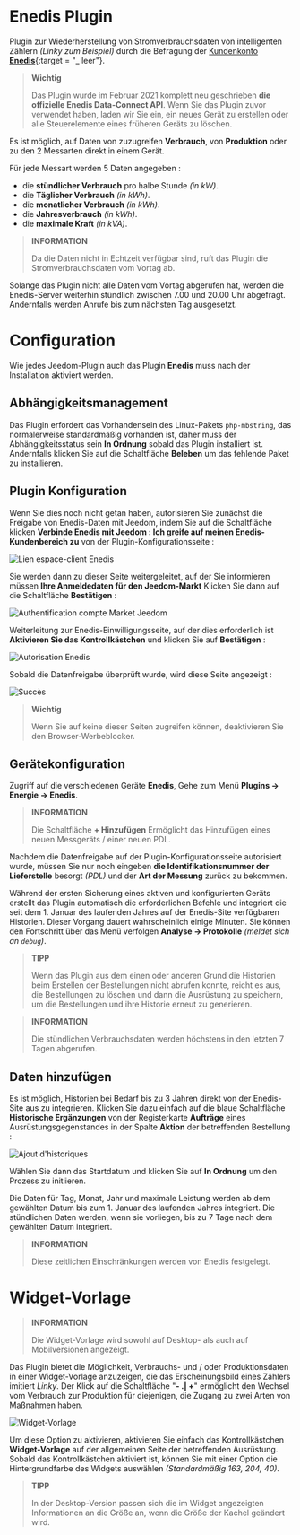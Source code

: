 # Enedis Plugin

Plugin zur Wiederherstellung von Stromverbrauchsdaten von intelligenten Zählern *(Linky zum Beispiel)* durch die Befragung der [Kundenkonto **Enedis**](https://mon-compte.enedis.fr/auth/XUI/#login/&realm=/enedis&forward=true){:target = "\_ leer"}.

>**Wichtig**
>
>Das Plugin wurde im Februar 2021 komplett neu geschrieben **die offizielle Enedis Data-Connect API**. Wenn Sie das Plugin zuvor verwendet haben, laden wir Sie ein, ein neues Gerät zu erstellen oder alle Steuerelemente eines früheren Geräts zu löschen.

Es ist möglich, auf Daten von zuzugreifen **Verbrauch**, von **Produktion** oder zu den 2 Messarten direkt in einem Gerät.

Für jede Messart werden 5 Daten angegeben :
- die **stündlicher Verbrauch** pro halbe Stunde *(in kW)*.
- die **Täglicher Verbrauch** *(in kWh)*.
- die **monatlicher Verbrauch** *(in kWh)*.
- die **Jahresverbrauch** *(in kWh)*.
- die **maximale Kraft** *(in kVA)*.

>**INFORMATION**  
>    
>Da die Daten nicht in Echtzeit verfügbar sind, ruft das Plugin die Stromverbrauchsdaten vom Vortag ab.

Solange das Plugin nicht alle Daten vom Vortag abgerufen hat, werden die Enedis-Server weiterhin stündlich zwischen 7.00 und 20.00 Uhr abgefragt. Andernfalls werden Anrufe bis zum nächsten Tag ausgesetzt.

# Configuration

Wie jedes Jeedom-Plugin auch das Plugin **Enedis** muss nach der Installation aktiviert werden.

## Abhängigkeitsmanagement

Das Plugin erfordert das Vorhandensein des Linux-Pakets `php-mbstring`, das normalerweise standardmäßig vorhanden ist, daher muss der Abhängigkeitsstatus sein **In Ordnung** sobald das Plugin installiert ist. Andernfalls klicken Sie auf die Schaltfläche **Beleben** um das fehlende Paket zu installieren.

## Plugin Konfiguration

Wenn Sie dies noch nicht getan haben, autorisieren Sie zunächst die Freigabe von Enedis-Daten mit Jeedom, indem Sie auf die Schaltfläche klicken **Verbinde Enedis mit Jeedom : Ich greife auf meinen Enedis-Kundenbereich zu** von der Plugin-Konfigurationsseite :      

![Lien espace-client Enedis](../images/link_enedis.png)

Sie werden dann zu dieser Seite weitergeleitet, auf der Sie informieren müssen **Ihre Anmeldedaten für den Jeedom-Markt** Klicken Sie dann auf die Schaltfläche **Bestätigen** :      

![Authentification compte Market Jeedom](../images/Auth_Jeedom.png)

Weiterleitung zur Enedis-Einwilligungsseite, auf der dies erforderlich ist **Aktivieren Sie das Kontrollkästchen** und klicken Sie auf **Bestätigen** :     

![Autorisation Enedis](../images/Auth_Enedis.png)

Sobald die Datenfreigabe überprüft wurde, wird diese Seite angezeigt :     

![Succès](../images/Auth_Enedis_success.png)

>**Wichtig**
>    
>Wenn Sie auf keine dieser Seiten zugreifen können, deaktivieren Sie den Browser-Werbeblocker.

## Gerätekonfiguration

Zugriff auf die verschiedenen Geräte **Enedis**, Gehe zum Menü **Plugins → Energie → Enedis**.

>**INFORMATION**
>    
>Die Schaltfläche **+ Hinzufügen** Ermöglicht das Hinzufügen eines neuen Messgeräts / einer neuen PDL.

Nachdem die Datenfreigabe auf der Plugin-Konfigurationsseite autorisiert wurde, müssen Sie nur noch eingeben **die Identifikationsnummer der Lieferstelle** besorgt *(PDL)* und der **Art der Messung** zurück zu bekommen.

Während der ersten Sicherung eines aktiven und konfigurierten Geräts erstellt das Plugin automatisch die erforderlichen Befehle und integriert die seit dem 1. Januar des laufenden Jahres auf der Enedis-Site verfügbaren Historien. Dieser Vorgang dauert wahrscheinlich einige Minuten. Sie können den Fortschritt über das Menü verfolgen **Analyse → Protokolle** *(meldet sich an ``debug``)*.

>**TIPP**
>
>Wenn das Plugin aus dem einen oder anderen Grund die Historien beim Erstellen der Bestellungen nicht abrufen konnte, reicht es aus, die Bestellungen zu löschen und dann die Ausrüstung zu speichern, um die Bestellungen und ihre Historie erneut zu generieren.

>**INFORMATION**
>
>Die stündlichen Verbrauchsdaten werden höchstens in den letzten 7 Tagen abgerufen.

## Daten hinzufügen

Es ist möglich, Historien bei Bedarf bis zu 3 Jahren direkt von der Enedis-Site aus zu integrieren. Klicken Sie dazu einfach auf die blaue Schaltfläche **Historische Ergänzungen** von der Registerkarte **Aufträge** eines Ausrüstungsgegenstandes in der Spalte **Aktion** der betreffenden Bestellung :

![Ajout d'historiques](../images/enedis_addHistory.png)

Wählen Sie dann das Startdatum und klicken Sie auf **In Ordnung** um den Prozess zu initiieren.

Die Daten für Tag, Monat, Jahr und maximale Leistung werden ab dem gewählten Datum bis zum 1. Januar des laufenden Jahres integriert. Die stündlichen Daten werden, wenn sie vorliegen, bis zu 7 Tage nach dem gewählten Datum integriert.

>**INFORMATION**
>
>Diese zeitlichen Einschränkungen werden von Enedis festgelegt.

# Widget-Vorlage

>**INFORMATION**
>     
>Die Widget-Vorlage wird sowohl auf Desktop- als auch auf Mobilversionen angezeigt.

Das Plugin bietet die Möglichkeit, Verbrauchs- und / oder Produktionsdaten in einer Widget-Vorlage anzuzeigen, die das Erscheinungsbild eines Zählers imitiert *Linky*. Der Klick auf die Schaltfläche "**- \.| +**" ermöglicht den Wechsel vom Verbrauch zur Produktion für diejenigen, die Zugang zu zwei Arten von Maßnahmen haben.

![Widget-Vorlage](../images/enedis_screenshot1.png)

Um diese Option zu aktivieren, aktivieren Sie einfach das Kontrollkästchen **Widget-Vorlage** auf der allgemeinen Seite der betreffenden Ausrüstung. Sobald das Kontrollkästchen aktiviert ist, können Sie mit einer Option die Hintergrundfarbe des Widgets auswählen *(Standardmäßig 163, 204, 40)*.

>**TIPP**
>     
>In der Desktop-Version passen sich die im Widget angezeigten Informationen an die Größe an, wenn die Größe der Kachel geändert wird.
